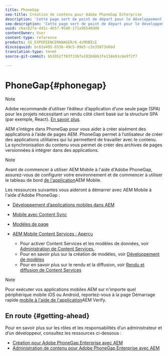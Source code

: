 ```yaml
---
title: PhoneGap
seo-title: Création de contenu pour Adobe PhoneGap Enterprise
description: 'Cette page sert de point de départ pour le développement d’applications à l’aide de PhoneGap Enterprise avec AEM. AEM s’intègre dans PhoneGap pour vous aider à créer aisément des applications à l’aide de pages AEM. PhoneGap permet à l’utilisateur de créer des applications utilitaires qui lui permettent de travailler avec le contenu. '
seo-description: 'Cette page sert de point de départ pour le développement d’applications à l’aide de PhoneGap Enterprise avec AEM. AEM s’intègre dans PhoneGap pour vous aider à créer aisément des applications à l’aide de pages AEM. PhoneGap permet à l’utilisateur de créer des applications utilitaires qui lui permettent de travailler avec le contenu. '
uuid: c6ac02fa-d41c-4b57-95d8-171a96540dd6
contentOwner: User
content-type: reference
products: SG_EXPERIENCEMANAGER/6.4/MOBILE
discoiquuid: bc61e495-b53b-49c5-99e5-c2e35873e6bd
translation-type: tm+mt
source-git-commit: 6b1052ff03f336fa102b8863fe138e91c6e9f2f7

---
```



# PhoneGap{#phonegap}

>[!NOTE]
>
>Adobe recommande d’utiliser l’éditeur d’application d’une seule page (SPA) pour les projets nécessitant un rendu côté client basé sur la structure SPA (par exemple, React). [En savoir plus](/help/sites-developing/spa-overview.md).

AEM s’intègre dans PhoneGap pour vous aider à créer aisément des applications à l’aide de pages AEM. PhoneGap permet à l’utilisateur de créer des applications utilitaires qui lui permettent de travailler avec le contenu. La synchronisation du contenu vous permet de créer des archives de pages versionnées à intégrer dans des applications.

>[!NOTE]
>
>Avant de commencer à utiliser AEM Mobile à l&#39;aide d&#39;Adobe PhoneGap, assurez-vous de configurer votre environnement et de commencer à utiliser le tableau de bord [de l&#39;application](/help/mobile/phonegap-authoring-apps.md)AEM Mobile.

Les ressources suivantes vous aideront à démarrer avec AEM Mobile à l&#39;aide d&#39;Adobe PhoneGap :

* [Développement d’applications mobiles dans AEM](/help/mobile/developing-mobile-applications.md)
* [Mobile avec Content Sync](/help/mobile/phonegap-contentsync.md)
* [Modèles de page](/help/mobile/phonegap-apps-arch-page-templates.md)

* [AEM Mobile Content Services : Aperçu](/help/mobile/develop-content-as-a-service.md)

   * Pour activer Content Services et les modèles de données, voir [Administration de Content Services.](/help/mobile/developing-content-services.md)
   * Pour en savoir plus sur la création de modèles, voir [Développement de modèles](/help/mobile/models-in-repository.md)
   * Pour en savoir plus sur le rendu et la diffusion, voir [Rendu et diffusion de Content Services](/help/mobile/rendering-and-delivery.md)

>[!NOTE]
>
>Pour exécuter vos applications mobiles AEM sur n&#39;importe quel périphérique mobile iOS ou Android, reportez-vous à la page Démarrage rapide [mobile à l&#39;aide de l&#39;application](/help/mobile/phonegap-mobile-quickstart.md)AEM Verify.

## En route {#getting-ahead}

Pour en savoir plus sur les rôles et les responsabilités d’un administrateur et d’un développeur, consultez les ressources ci-dessous :

* [Création pour Adobe PhoneGap Enterprise avec AEM](/help/mobile/phonegap.md)
* [Administration de contenu pour Adobe PhoneGap Enterprise avec AEM](/help/mobile/administer-phonegap.md)

